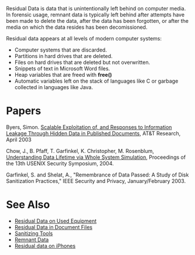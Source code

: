 Residual Data is data that is unintentionally left behind on computer
media. In forensic usage, remnant data is typically left behind after
attempts have been made to delete the data, after the data has been
forgotten, or after the media on which the data resides has been
decomissioned.

Residual data appears at all levels of modern computer systems:

- Computer systems that are discarded.
- Partitions in hard drives that are deleted.
- Files on hard drives that are deleted but not overwritten.
- Snippets of text in Microsoft Word files.
- Heap variables that are freed with **free()**
- Automatic variables left on the stack of languages like C or garbage
  collected in languages like Java.

# Papers

Byers, Simon. [Scalable Exploitation of, and Responses to Information
Leakage Through Hidden Data in Published
Documents](Media:Scalable_Exploitation.pdf "wikilink"), AT&T Research,
April 2003

Chow, J., B. Pfaff, T. Garfinkel, K. Christopher, M. Rosenblum,
[Understanding Data Lifetime via Whole System
Simulation](Media:Tainbochs.pdf "wikilink"), Proceedings of the 13th
USENIX Security Symposium, 2004.

Garfinkel, S. and Shelat, A., "Remembrance of Data Passed: A Study of
Disk Sanitization Practices," IEEE Security and Privacy,
January/February 2003.

# See Also

- [Residual Data on Used
  Equipment](Residual_Data_on_Used_Equipment "wikilink")
- [Residual Data in Document
  Files](Residual_Data_in_Document_Files "wikilink")
- [Sanitizing Tools](Sanitizing_Tools "wikilink")
- [Remnant Data](Remnant_Data "wikilink")
- [Residual data on
  iPhones](http://www.iphoneatlas.com/2008/05/19/refurbished-iphones-may-contain-other-users-personal-data/)